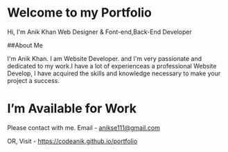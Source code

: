 # Welcome to my Portfolio

Hi,
I'm Anik Khan
Web Designer & Font-end,Back-End Developer

##About Me

I'm Anik Khan. I am Website Developer. and I'm very passionate and dedicated to my work.I have a lot of experienceas a professional Website Develop, I have acquired the skills and knowledge necessary to make your project a success.

# I’m Available for Work
Please contact with me.
Email - anikse111@gmail.com

OR,
Visit - https://codeanik.github.io/portfolio
